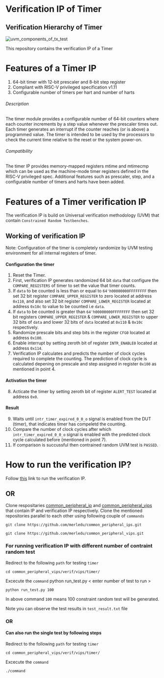 # Verification IP of Timer

## Verification Hierarchy of Timer
![uvm_components_of_tx_test](https://user-images.githubusercontent.com/42897240/150805003-e5d2cca9-1e23-4c0e-ba3f-f01f544bb75a.png)

This repository contains the verification IP of a Timer



# Features of a Timer IP

1. 64-bit timer with 12-bit prescaler and 8-bit step register
2. Compliant with RISC-V privileged specification v1.11
3. Configurable number of timers per hart and number of harts

###### Description
The timer module provides a configurable number of 64-bit counters where each counter increments by a step value whenever the prescaler times out. Each timer generates an interrupt if the counter reaches (or is above) a programmed value. The timer is intended to be used by the processors to check the current time relative to the reset or the system power-on.

###### Compatibility
The timer IP provides memory-mapped registers mtime and mtimecmp which can be used as the machine-mode timer registers defined in the RISC-V privileged spec. Additional features such as prescaler, step, and a configurable number of timers and harts have been added.



# Features of a Timer verification IP

The verification IP is build on Universal verification methodology (UVM) that contain `Constrained Random Testbenches`.

## Working of verification IP

Note: Configuration of the timer is completely randomize by UVM testing environment for all internal registers of timer.

#### Configuration the timer

1. Reset the Timer.
2. First, verification IP generates randomized 64 bit `data` that configure the `COMPARE_REGISTERS` of timer to set the value that timer counts.
3. If `data` to be counted is less than or equal to `64'h00000000FFFFFFFF` then set 32 bit register `COMPARE_UPPER_REGISTER` to zero located at address `0x110`, and also set 32 bit register `COMPARE_LOWER_REGISTER` located at address `0x10c` to value to be counted i.e `data`.
4. If `data` to be counted is greater than `64'h00000000FFFFFFFF` then set 32 bit registers `COMPARE_UPPER_REGISTER` & `COMPARE_LOWER_REGISTER` to upper 32 bits of `data` and lower 32 bits of `data` located at `0x110` & `0x10c` respectively.
5. Randomize prescale bits and step bits in the register `CFG0` located at address `0x100`.
6. Enable interrupt by setting zeroth bit of register `INTR_ENABLE0` located at address `0x114`.
7. Verification IP calculates and predicts the number of clock cycles required to complete the counting. The prediction of clock cycle is calculated depening on prescale and step assigned in register `0x100` as mentioned in point 4.

#### Activation the timer

8. Acticate the timer by setting zeroth bit of register `ALERT_TEST` located at address `0x0`.

#### Result

9. Waits until `intr_timer_expired_0_0_o` signal is enabled from the DUT (timer), that indicates timer has compeletd the counting.
10. Compare the number of clock cycles after which `intr_timer_expired_0_0_o` signal is enabled with the predicted clock cycle calculated before (mentioned in point 7).
11. If comparison is succussful then contrained random UVM test is `PASSED`.



# How to run the verification IP?

Follow [this](https://github.com/merledu/common_peripheral_vips) link to run the verification IP.

## OR

Clone respositaries [common_peripheral_ip](https://github.com/merledu/common_peripheral_ips) and [common_peripheral_vips](https://github.com/merledu/common_peripheral_vips) that contain IP and verification IP respectively. Clone the mentioned repositories parallel to each other using following couple of `commands`

```
git clone https://github.com/merledu/common_peripheral_ips.git
```
```
git clone https://github.com/merledu/common_peripheral_vips.git
```

### For running verification IP with different number of contraint random test
Redirect to the following `path` for testing `timer`
```
cd common_peripheral_vips/verif/vips/timer/
```

Excecute the `command` python run_test.py < enter number of test to run >

```
python run_test.py 100
```

In above command `100` means 100 constraint random test will be generated.

Note you can observe the test results in `test_result.txt` file

### OR

#### Can also run the single test by following steps

Redirect to the following `path` for testing `timer`
```
cd common_peripheral_vips/verif/vips/timer/
```
Excecute the `command`
```
./command
```
